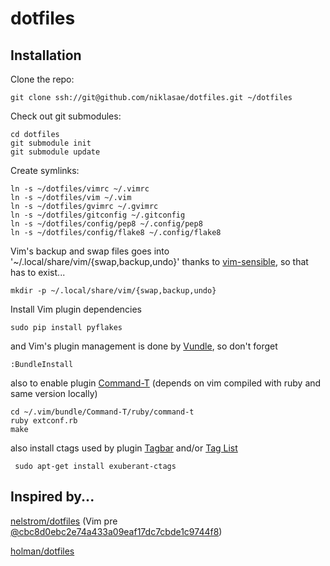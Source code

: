 dotfiles
========

## Installation ##

Clone the repo:

    git clone ssh://git@github.com/niklasae/dotfiles.git ~/dotfiles

Check out git submodules:

    cd dotfiles
    git submodule init
    git submodule update

Create symlinks:

    ln -s ~/dotfiles/vimrc ~/.vimrc
    ln -s ~/dotfiles/vim ~/.vim
    ln -s ~/dotfiles/gvimrc ~/.gvimrc
    ln -s ~/dotfiles/gitconfig ~/.gitconfig
    ln -s ~/dotfiles/config/pep8 ~/.config/pep8
    ln -s ~/dotfiles/config/flake8 ~/.config/flake8

Vim's backup and swap files goes into '~/.local/share/vim/{swap,backup,undo}' thanks to [vim-sensible](https://github.com/tpope/vim-sensible), so that has to exist...

    mkdir -p ~/.local/share/vim/{swap,backup,undo}

Install Vim plugin dependencies

    sudo pip install pyflakes

and Vim's plugin management is done by [Vundle](https://github.com/gmarik/vundle), so don't forget

    :BundleInstall

also to enable plugin [Command-T](https://github.com/wincent/Command-T) (depends on vim compiled with ruby and same version locally)

    cd ~/.vim/bundle/Command-T/ruby/command-t
    ruby extconf.rb
    make

also install ctags used by plugin [Tagbar](https://github.com/majutsushi/tagbar) and/or [Tag List](https://github.com/vim-scripts/taglist.vim)

     sudo apt-get install exuberant-ctags

## Inspired by... ##

[nelstrom/dotfiles](https://github.com/nelstrom/dotfiles) (Vim pre [@cbc8d0ebc2e74a433a09eaf17dc7cbde1c9744f8](https://github.com/holman/dotfiles/commit/cbc8d0ebc2e74a433a09eaf17dc7cbde1c9744f8))

[holman/dotfiles](https://github.com/holman/dotfiles)

